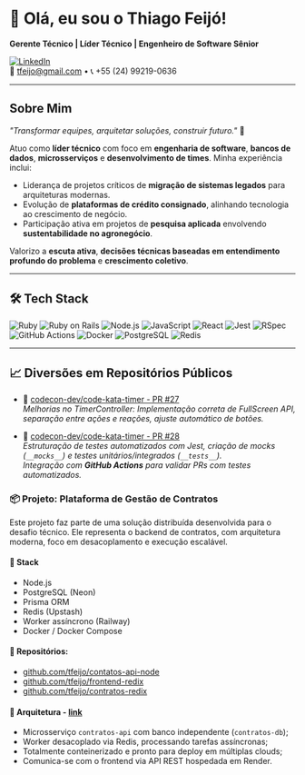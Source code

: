 # 👋 Olá, eu sou o Thiago Feijó!

**Gerente Técnico | Líder Técnico | Engenheiro de Software Sênior**

[![LinkedIn](https://img.shields.io/badge/-Thiago%20Feijó-blue?style=flat-square&logo=Linkedin&logoColor=white&link=https://www.linkedin.com/in/tfeijo/)](https://www.linkedin.com/in/tfeijo/)  
📧 tfeijo@gmail.com • 📞 +55 (24) 99219-0636

---

## Sobre Mim
_"Transformar equipes, arquitetar soluções, construir futuro."_ 🚀

Atuo como **líder técnico** com foco em **engenharia de software**, **bancos de dados**, **microsserviços** e **desenvolvimento de times**. Minha experiência inclui:

- Liderança de projetos críticos de **migração de sistemas legados** para arquiteturas modernas.
- Evolução de **plataformas de crédito consignado**, alinhando tecnologia ao crescimento de negócio.
- Participação ativa em projetos de **pesquisa aplicada** envolvendo **sustentabilidade no agronegócio**.

Valorizo a **escuta ativa**, **decisões técnicas baseadas em entendimento profundo do problema** e **crescimento coletivo**.

---

## 🛠️ Tech Stack

![Ruby](https://img.shields.io/badge/Ruby-CC342D?logo=ruby&logoColor=white)
![Ruby on Rails](https://img.shields.io/badge/Rails-CC0000?logo=rubyonrails&logoColor=white)
![Node.js](https://img.shields.io/badge/Node.js-339933?logo=nodedotjs&logoColor=white)
![JavaScript](https://img.shields.io/badge/JavaScript-F7DF1E?logo=javascript&logoColor=black)
![React](https://img.shields.io/badge/React-20232A?logo=react&logoColor=61DAFB)
![Jest](https://img.shields.io/badge/Jest-C21325?logo=jest&logoColor=white)
![RSpec](https://img.shields.io/badge/RSpec-732345?logo=ruby&logoColor=white)
![GitHub Actions](https://img.shields.io/badge/GitHub_Actions-2088FF?logo=githubactions&logoColor=white)
![Docker](https://img.shields.io/badge/Docker-2496ED?logo=docker&logoColor=white)
![PostgreSQL](https://img.shields.io/badge/PostgreSQL-4169E1?logo=postgresql&logoColor=white)
![Redis](https://img.shields.io/badge/Redis-DC382D?logo=redis&logoColor=white)

---

## 📈 Diversões em Repositórios Públicos

- 🔹 [codecon-dev/code-kata-timer - PR #27](https://github.com/codecon-dev/code-kata-timer/pull/27)  
  _Melhorias no TimerController: Implementação correta de FullScreen API, separação entre ações e reações, ajuste automático de botões._

- 🔹 [codecon-dev/code-kata-timer - PR #28](https://github.com/codecon-dev/code-kata-timer/pull/28)  
  _Estruturação de testes automatizados com Jest, criação de mocks (`__mocks__`) e testes unitários/integrados (`__tests__`).  
  Integração com **GitHub Actions** para validar PRs com testes automatizados._

### 📦 Projeto: Plataforma de Gestão de Contratos

Este projeto faz parte de uma solução distribuída desenvolvida para o desafio técnico. Ele representa o backend de contratos, com arquitetura moderna, foco em desacoplamento e execução escalável.

#### 🧰 Stack
- Node.js
- PostgreSQL (Neon)
- Prisma ORM
- Redis (Upstash)
- Worker assíncrono (Railway)
- Docker / Docker Compose

#### 🔗 Repositórios:
- [github.com/tfeijo/contatos-api-node](https://github.com/tfeijo/contatos-api-node)
- [github.com/tfeijo/frontend-redix](https://github.com/tfeijo/frontend-redix)
- [github.com/tfeijo/contratos-redix](https://github.com/tfeijo/contratos-redix)



#### 🧱 Arquitetura - [link](https://drive.google.com/file/d/16ESgt71Q48slQeRHPZLqmPDeg5n5B_oQ/view?usp=sharing)
- Microsserviço `contratos-api` com banco independente (`contratos-db`);
- Worker desacoplado via Redis, processando tarefas assíncronas;
- Totalmente conteinerizado e pronto para deploy em múltiplas clouds;
- Comunica-se com o frontend via API REST hospedada em Render.

